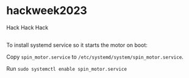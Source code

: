 # hackweek2023
Hack Hack Hack

##

To install systemd service so it starts the motor on boot:

Copy `spin_motor.service` to `/etc/systemd/system/spin_motor.service`.

Run `sudo systemctl enable spin_motor.service`
